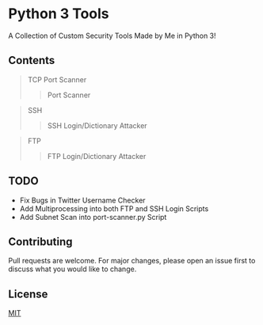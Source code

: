 # Python 3 Tools #

A Collection of Custom Security Tools Made by Me in Python 3!

## Contents ##
> TCP Port Scanner
>> Port Scanner

> SSH
>> SSH Login/Dictionary Attacker

> FTP
>> FTP Login/Dictionary Attacker

## TODO ##
* Fix Bugs in Twitter Username Checker
* Add Multiprocessing into both FTP and SSH Login Scripts
* Add Subnet Scan into port-scanner.py Script

## Contributing ## 

Pull requests are welcome. For major changes, please open an issue first to discuss what you would like to change.

## License ## 

[MIT](https://choosealicense.com/licenses/mit/)

